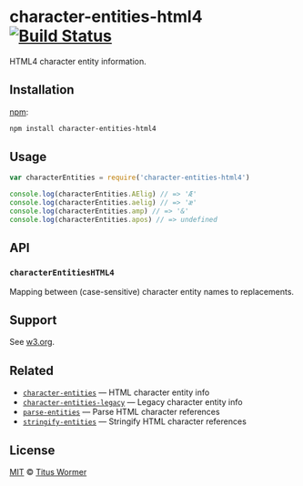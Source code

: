 # character-entities-html4 [![Build Status][travis-badge]][travis]

HTML4 character entity information.

## Installation

[npm][]:

```bash
npm install character-entities-html4
```

## Usage

```js
var characterEntities = require('character-entities-html4')

console.log(characterEntities.AElig) // => 'Æ'
console.log(characterEntities.aelig) // => 'æ'
console.log(characterEntities.amp) // => '&'
console.log(characterEntities.apos) // => undefined
```

## API

### `characterEntitiesHTML4`

Mapping between (case-sensitive) character entity names to replacements.

## Support

See [w3.org][html].

## Related

*   [`character-entities`](https://github.com/wooorm/character-entities)
    — HTML character entity info
*   [`character-entities-legacy`](https://github.com/wooorm/character-entities-legacy)
    — Legacy character entity info
*   [`parse-entities`](https://github.com/wooorm/parse-entities)
    — Parse HTML character references
*   [`stringify-entities`](https://github.com/wooorm/stringify-entities)
    — Stringify HTML character references

## License

[MIT][license] © [Titus Wormer][author]

<!-- Definitions -->

[travis-badge]: https://img.shields.io/travis/wooorm/character-entities-html4.svg

[travis]: https://travis-ci.org/wooorm/character-entities-html4

[npm]: https://docs.npmjs.com/cli/install

[license]: license

[author]: https://wooorm.com

[html]: https://www.w3.org/TR/html4/sgml/entities.html

